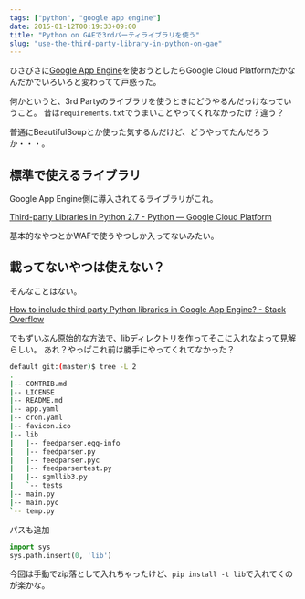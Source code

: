 ```yaml
---
tags: ["python", "google app engine"]
date: 2015-01-12T00:19:33+09:00
title: "Python on GAEで3rdパーティライブラリを使う"
slug: "use-the-third-party-library-in-python-on-gae"
---
```


ひさびさに[Google App Engine](https://cloud.google.com/appengine/)を使おうとしたらGoogle Cloud Platformだかなんだかでいろいろと変わってて戸惑った。

何かというと、3rd Partyのライブラリを使うときにどうやるんだっけなっていうこと。
昔は`requirements.txt`でうまいことやってくれなかったけ？違う？

普通にBeautifulSoupとか使った気するんだけど、どうやってたんだろうか・・・。

## 標準で使えるライブラリ

Google App Engine側に導入されてるライブラリがこれ。

[Third-party Libraries in Python 2.7 - Python — Google Cloud Platform](https://cloud.google.com/appengine/docs/python/tools/libraries27)

基本的なやつとかWAFで使うやつしか入ってないみたい。

## 載ってないやつは使えない？

そんなことはない。

[How to include third party Python libraries in Google App Engine? - Stack Overflow](http://stackoverflow.com/questions/14850853/how-to-include-third-party-python-libraries-in-google-app-engine)

でもずいぶん原始的な方法で、libディレクトリを作ってそこに入れなよって見解らしい。
あれ？やっぱこれ前は勝手にやってくれてなかった？

``` sh
default git:(master)$ tree -L 2
.
|-- CONTRIB.md
|-- LICENSE
|-- README.md
|-- app.yaml
|-- cron.yaml
|-- favicon.ico
|-- lib
|   |-- feedparser.egg-info
|   |-- feedparser.py
|   |-- feedparser.pyc
|   |-- feedparsertest.py
|   |-- sgmllib3.py
|   `-- tests
|-- main.py
|-- main.pyc
`-- temp.py
```

パスも追加

``` python
import sys
sys.path.insert(0, 'lib')
```

今回は手動でzip落として入れちゃったけど、`pip install -t lib`で入れてくのが楽かな。


